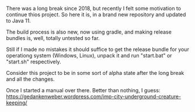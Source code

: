 There was a long break since 2018, but recently I felt some motivation to continue thios project. So here it is, in a brand new repository and updated to Java 11.

The build process is also new, now using gradle, and making release bundles is, well, totally untested so far. 

Still if I made no mistakes it should suffice to get the release bundle for your operationg system (Windows, Linux), unpack it and run "start.bat" or "start.sh" respectively.

Consider this project to be in some sort of alpha state after the long break and all the changes.

Once I started a manual over there. Better than nothing, I guess:
https://gedankenweber.wordpress.com/imp-city-underground-creature-keeping/
